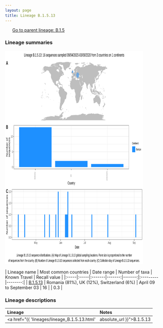 ```yaml
---
layout: page
title: Lineage B.1.5.13
---
```




<p>
<ul class="actions small">
	 <a href="{{ 'lineages/lineage_B.1.5.html' | absolute_url }}" class="button special fit">Go to parent lineage: B.1.5</a>
</ul>
</p>
<h3> Lineage summaries</h3>

<img src="../assets/images/B.1.5.13.svg" alt="B.1.5.13 lineage summary figure" width="90%" height="700px" />


| Lineage name | Most common countries | Date range | Number of taxa | Known Travel | Recall value |
|:-----|:-----|:-------|-------:|-------:|:---------|--------:|
| <a href="{{ 'lineages/lineage_B.1.5.13.html' | absolute_url }}">B.1.5.13</a> | Romania (81%), UK (12%), Switzerland (6%) | April 09 to September 03 | 16 |  | 0.3 |

<h3>Lineage descriptions</h3>

| Lineage | Notes |
|:-----|:-----|
| <a href="{{ 'lineages/lineage_B.1.5.13.html' | absolute_url }}">B.1.5.13</a> | Romanian lineage |

